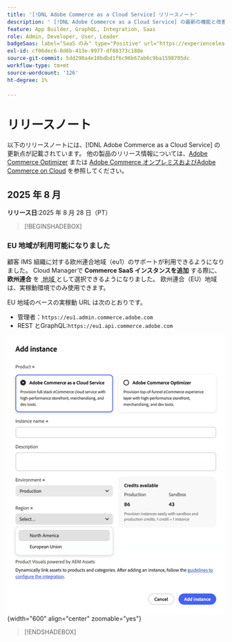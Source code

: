 ```yaml
---
title: '[!DNL Adobe Commerce as a Cloud Service] リリースノート'
description: ' [!DNL Adobe Commerce as a Cloud Service] の最新の機能と改善点について説明します。'
feature: App Builder, GraphQL, Integration, Saas
role: Admin, Developer, User, Leader
badgeSaas: label="SaaS のみ" type="Positive" url="https://experienceleague.adobe.com/en/docs/commerce/user-guides/product-solutions" tooltip="Adobe Commerce as a Cloud ServiceおよびAdobe Commerce Optimizer プロジェクトにのみ適用されます（Adobeで管理される SaaS インフラストラクチャ）。"
exl-id: cf06dec6-8d6b-413e-9977-df88373c188e
source-git-commit: 5dd290a4e10bdbd1f6c96b67ab6c9ba1598705dc
workflow-type: tm+mt
source-wordcount: '126'
ht-degree: 1%

---
```


# リリースノート

以下のリリースノートには、[!DNL Adobe Commerce as a Cloud Service] の更新点が記載されています。 他の製品のリリース情報については、[Adobe Commerce Optimizer](../optimizer/release-notes.md) または [Adobe Commerce オンプレミスおよびAdobe Commerce on Cloud](https://experienceleague.adobe.com/en/docs/commerce-operations/release/notes/overview) を参照してください。

## 2025 年 8 月

**リリース日**:2025 年 8 月 28 日（PT）

>[!BEGINSHADEBOX]

### EU 地域が利用可能になりました

顧客 IMS 組織に対する欧州連合地域（eu1）のサポートが利用できるようになりました。 Cloud Managerで **Commerce SaaS インスタンスを追加** する際に、**欧州連合** を [&#x200B; 地域 &#x200B;](./getting-started.md#create-an-instance) として選択できるようになりました。 欧州連合（EU）地域は、実稼動環境でのみ使用できます。

EU 地域のベースの実稼動 URL は次のとおりです。

* 管理者：`https://eu1.admin.commerce.adobe.com`
* REST とGraphQL:`https://eu1.api.commerce.adobe.com`

![&#x200B; インスタンスを作成 &#x200B;](./assets/create-instance-eu.png){width="600" align="center" zoomable="yes"}

>[!ENDSHADEBOX]
